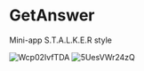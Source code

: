 # GetAnswer
Mini-app S.T.A.L.K.E.R style

![Wcp02IvfTDA](https://user-images.githubusercontent.com/76876204/181250706-30659007-305d-4490-8f48-591c98b24ef6.jpg)
![5UesVWr24zQ](https://user-images.githubusercontent.com/76876204/181250725-8cc1caf1-c816-4894-bb6e-224e601dd771.jpg)
